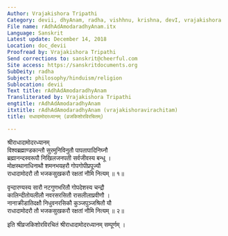 ```yaml
---
Author: Vrajakishora Tripathi
Category: devii, dhyAnam, radha, vishhnu, krishna, devI, vrajakishora
File name: rAdhAdAmodaradhyAnam.itx
Language: Sanskrit
Latest update: December 14, 2018
Location: doc_devii
Proofread by: Vrajakishora Tripathi
Send corrections to: sanskrit@cheerful.com
Site access: https://sanskritdocuments.org
SubDeity: radha
Subject: philosophy/hinduism/religion
Sublocation: devii
Text title: rAdhAdAmodaradhyAnam
Transliterated by: Vrajakishora Tripathi
engtitle: rAdhAdAmodaradhyAnam
itxtitle: rAdhAdAmodaradhyAnam (vrajakishoravirachitam)
title: राधादामोदरध्यानम् (व्रजकिशोरविरचितम्)

---
```

  
 श्रीराधादामोदरध्यानम्   
विश्वब्रह्माण्डकान्तौ सुरमुनिविनुतौ  पापतापादिनिघ्नौ  
ब्रह्मानन्दस्वरूपौ निखिलजनपती सर्वजीवस्य बन्धू ।  
मोक्षस्थानाधिनाथौ शमनभयहरौ गोपगोपीप्रपूज्यौ  
राधादामोदरौ तौ भजकसुखकरौ रक्षतां नौमि नित्यम् ॥ १॥  
  
वृन्दारण्यस्य सारौ नटगुणभरितौ गोपदेशस्य चन्द्रौ  
कालिन्दीतोयलीलौ नवरसरसितौ  रासलीलाप्रवीणौ ।  
नानाक्रीडातिदक्षौ निधुवनरसिकौ कुञ्जपुञ्जश्रितौ यौ  
राधादामोदरौ तौ भजकसुखकरौ रक्षतां नौमि नित्यम् ॥ २॥  
  
इति श्रीव्रजकिशोरविरचितं श्रीराधादामोदरध्यानम् सम्पूर्णम् ।  
  
  

